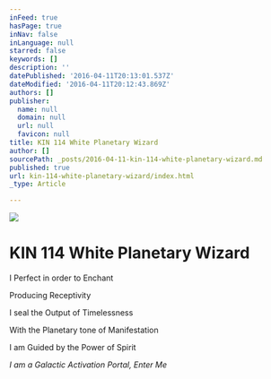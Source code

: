 ```yaml
---
inFeed: true
hasPage: true
inNav: false
inLanguage: null
starred: false
keywords: []
description: ''
datePublished: '2016-04-11T20:13:01.537Z'
dateModified: '2016-04-11T20:12:43.869Z'
authors: []
publisher:
  name: null
  domain: null
  url: null
  favicon: null
title: KIN 114 White Planetary Wizard
author: []
sourcePath: _posts/2016-04-11-kin-114-white-planetary-wizard.md
published: true
url: kin-114-white-planetary-wizard/index.html
_type: Article

---
```

![](https://the-grid-user-content.s3-us-west-2.amazonaws.com/c17a2a71-9c59-4bbb-bc0c-5f487c8189d7.png)

# KIN 114 White Planetary Wizard

I Perfect in order to Enchant

Producing Receptivity

I seal the Output of Timelessness

With the Planetary tone of Manifestation

I am Guided by the Power of Spirit

_I am a Galactic Activation Portal, Enter Me_